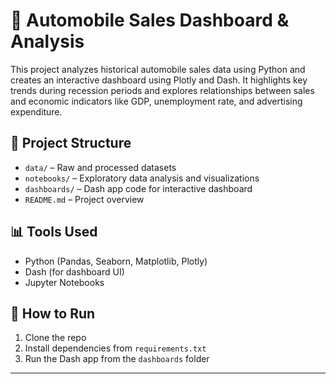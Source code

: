 # 🚗 Automobile Sales Dashboard & Analysis

This project analyzes historical automobile sales data using Python and creates an interactive dashboard using Plotly and Dash. It highlights key trends during recession periods and explores relationships between sales and economic indicators like GDP, unemployment rate, and advertising expenditure.

## 📁 Project Structure
- `data/` – Raw and processed datasets
- `notebooks/` – Exploratory data analysis and visualizations
- `dashboards/` – Dash app code for interactive dashboard
- `README.md` – Project overview

## 📊 Tools Used
- Python (Pandas, Seaborn, Matplotlib, Plotly)
- Dash (for dashboard UI)
- Jupyter Notebooks

## 🚀 How to Run
1. Clone the repo  
2. Install dependencies from `requirements.txt`  
3. Run the Dash app from the `dashboards` folder

---
